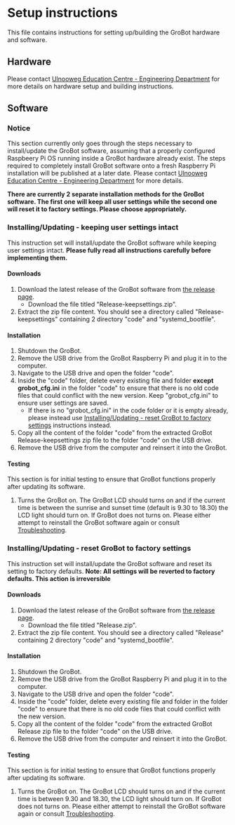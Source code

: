 # Setup instructions
This file contains instructions for setting up/building the GroBot hardware and software.

## Hardware
Please contact [Ulnooweg Education Centre - Engineering Department](mailto:engineering@ulnooweg.ca) for more details on hardware setup and building instructions.

## Software

### Notice
This section currently only goes through the steps necessary to install/update the GroBot software, assuming that a properly configured Raspbeery Pi OS running inside a GroBot hardware already exist. The steps required to completely install GroBot software onto a fresh Raspberry Pi installation will be published at a later date. Please contact [Ulnooweg Education Centre - Engineering Department](mailto:engineering@ulnooweg.ca) for more details.

**There are currently 2 separate installation methods for the GroBot software. The first one will keep all user settings while the second one will reset it to factory settings. Please choose appropriately.**

### Installing/Updating - keeping user settings intact
This instruction set will install/update the GroBot software while keeping user settings intact.
**Please fully read all instructions carefully before implementing them.**

#### Downloads
1. Download the latest release of the GroBot software from [the release page](https://github.com/Ulnooweg/GroBot/releases/latest).
   - Download the file titled "Release-keepsettings.zip".
2. Extract the zip file content. You should see a directory called "Release-keepsettings" containing 2 directory "code" and "systemd_bootfile".

#### Installation
1. Shutdown the GroBot.
2. Remove the USB drive from the GroBot Raspberry Pi and plug it in to the computer.
3. Navigate to the USB drive and open the folder "code".
4. Inside the "code" folder, delete every existing file and folder **except grobot_cfg.ini** in the folder "code" to ensure that there is no old code files that could conflict with the new version. Keep "grobot_cfg.ini" to ensure user settings are saved.
   - If there is no "grobot_cfg.ini" in the code folder or it is empty already, please instead use [Installing/Updating - reset GroBot to factory settings](#installingupdating---reset-grobot-to-factory-settings) instructions instead.
5. Copy all the content of the folder "code" from the extracted GroBot Release-keepsettings zip file to the folder "code" on the USB drive.
6. Remove the USB drive from the computer and reinsert it into the GroBot.

#### Testing
This section is for initial testing to ensure that GroBot functions properly after updating its software.
1. Turns the GroBot on. The GroBot LCD should turns on and if the current time is between the sunrise and sunset time (default is 9.30 to 18.30) the LCD light should turn on.
If GroBot does not turns on. Please either attempt to reinstall the GroBot software again or consult [Troubleshooting](Troubleshooting.md).

### Installing/Updating - reset GroBot to factory settings
This instruction set will install/update the GroBot software and reset its setting to factory defaults.
**Note: All settings will be reverted to factory defaults. This action is irreversible**

#### Downloads
1. Download the latest release of the GroBot software from [the release page](https://github.com/Ulnooweg/GroBot/releases/latest).
   - Download the file titled "Release.zip".
2. Extract the zip file content. You should see a directory called "Release" containing 2 directory "code" and "systemd_bootfile".

#### Installation
1. Shutdown the GroBot.
2. Remove the USB drive from the GroBot Raspberry Pi and plug it in to the computer.
3. Navigate to the USB drive and open the folder "code".
4. Inside the "code" folder, delete every existing file and folder in the folder "code" to ensure that there is no old code files that could conflict with the new version. 
5. Copy all the content of the folder "code" from the extracted GroBot Release zip file to the folder "code" on the USB drive.
6. Remove the USB drive from the computer and reinsert it into the GroBot.

#### Testing
This section is for initial testing to ensure that GroBot functions properly after updating its software.
1. Turns the GroBot on. The GroBot LCD should turns on and if the current time is between 9.30 and 18.30, the LCD light should turn on.
If GroBot does not turns on. Please either attempt to reinstall the GroBot software again or consult [Troubleshooting](Troubleshooting.md).
